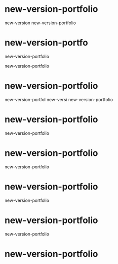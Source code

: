# new-version-portfolio
new-version
new-version-portfolio

# new-version-portfo

new-version-portfolio


new-version-portfolio

# new-version-portfolio
new-version-portfol
new-versi
new-version-portfolio
# new-version-portfolio

new-version-portfolio

# new-version-portfolio
new-version-portfolio

# new-version-portfolio
new-version-portfolio

# new-version-portfolio
new-version-portfolio

# new-version-portfolio

